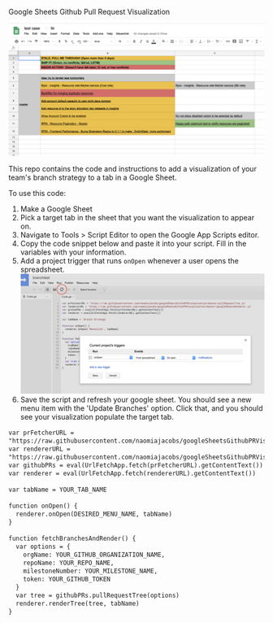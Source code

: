 Google Sheets Github Pull Request Visualization

![Visualization Screenshot](screenshots/visualization.png?raw=true)

This repo contains the code and instructions to add a visualization of your team's branch strategy to a tab in a Google Sheet.

To use this code:
1. Make a Google Sheet
2. Pick a target tab in the sheet that you want the visualization to appear on.
3. Navigate to Tools > Script Editor to open the Google App Scripts editor.
4. Copy the code snippet below and paste it into your script. Fill in the variables with your information.
5. Add a project trigger that runs `onOpen` whenever a user opens the spreadsheet.
![Trigger Screenshot](screenshots/triggers.png?raw=true)
6. Save the script and refresh your google sheet. You should see a new menu item with the 'Update Branches' option. Click that, and you should see your visualization populate the target tab.

```
var prFetcherURL = "https://raw.githubusercontent.com/naomiajacobs/googleSheetsGithubPRVisualization/master/pullRequestTree.js"
var rendererURL = "https://raw.githubusercontent.com/naomiajacobs/googleSheetsGithubPRVisualization/master/googleSheetsRenderer.js"
var githubPRs = eval(UrlFetchApp.fetch(prFetcherURL).getContentText())
var renderer = eval(UrlFetchApp.fetch(rendererURL).getContentText())

var tabName = YOUR_TAB_NAME

function onOpen() {
  renderer.onOpen(DESIRED_MENU_NAME, tabName)
}

function fetchBranchesAndRender() {
  var options = {
    orgName: YOUR_GITHUB_ORGANIZATION_NAME,
    repoName: YOUR_REPO_NAME,
    milestoneNumber: YOUR_MILESTONE_NAME,
    token: YOUR_GITHUB_TOKEN
  }
  var tree = githubPRs.pullRequestTree(options)
  renderer.renderTree(tree, tabName)
}
```
